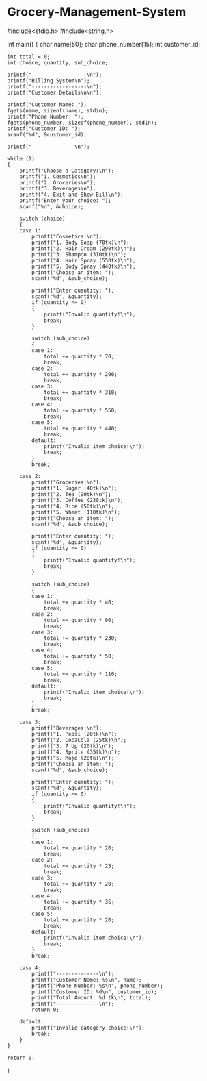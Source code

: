 # Grocery-Management-System
#include<stdio.h>
#include<string.h>

int main()
{
    char name[50];
    char phone_number[15];
    int customer_id;

    int total = 0;
    int choice, quantity, sub_choice;

    printf("------------------\n");
    printf("Billing System\n");
    printf("------------------\n");
    printf("Customer Details\n\n");

    printf("Customer Name: ");
    fgets(name, sizeof(name), stdin);
    printf("Phone Number: ");
    fgets(phone_number, sizeof(phone_number), stdin);
    printf("Customer ID: ");
    scanf("%d", &customer_id);

    printf("--------------\n");

    while (1)
    {
        printf("Choose a Category:\n");
        printf("1. Cosmetics\n");
        printf("2. Groceries\n");
        printf("3. Beverages\n");
        printf("4. Exit and Show Bill\n");
        printf("Enter your choice: ");
        scanf("%d", &choice);

        switch (choice)
        {
        case 1:
            printf("Cosmetics:\n");
            printf("1. Body Soap (70tk)\n");
            printf("2. Hair Cream (290tk)\n");
            printf("3. Shampoo (310tk)\n");
            printf("4. Hair Spray (550tk)\n");
            printf("5. Body Spray (440tk)\n");
            printf("Choose an item: ");
            scanf("%d", &sub_choice);

            printf("Enter quantity: ");
            scanf("%d", &quantity);
            if (quantity <= 0)
            {
                printf("Invalid quantity!\n");
                break;
            }

            switch (sub_choice)
            {
            case 1:
                total += quantity * 70;
                break;
            case 2:
                total += quantity * 290;
                break;
            case 3:
                total += quantity * 310;
                break;
            case 4:
                total += quantity * 550;
                break;
            case 5:
                total += quantity * 440;
                break;
            default:
                printf("Invalid item choice!\n");
                break;
            }
            break;

        case 2:
            printf("Groceries:\n");
            printf("1. Sugar (40tk)\n");
            printf("2. Tea (90tk)\n");
            printf("3. Coffee (230tk)\n");
            printf("4. Rice (50tk)\n");
            printf("5. Wheat (110tk)\n");
            printf("Choose an item: ");
            scanf("%d", &sub_choice);

            printf("Enter quantity: ");
            scanf("%d", &quantity);
            if (quantity <= 0)
            {
                printf("Invalid quantity!\n");
                break;
            }

            switch (sub_choice)
            {
            case 1:
                total += quantity * 40;
                break;
            case 2:
                total += quantity * 90;
                break;
            case 3:
                total += quantity * 230;
                break;
            case 4:
                total += quantity * 50;
                break;
            case 5:
                total += quantity * 110;
                break;
            default:
                printf("Invalid item choice!\n");
                break;
            }
            break;

        case 3:
            printf("Beverages:\n");
            printf("1. Pepsi (20tk)\n");
            printf("2. CocaCola (25tk)\n");
            printf("3. 7 Up (20tk)\n");
            printf("4. Sprite (35tk)\n");
            printf("5. Mojo (20tk)\n");
            printf("Choose an item: ");
            scanf("%d", &sub_choice);

            printf("Enter quantity: ");
            scanf("%d", &quantity);
            if (quantity <= 0)
            {
                printf("Invalid quantity!\n");
                break;
            }

            switch (sub_choice)
            {
            case 1:
                total += quantity * 20;
                break;
            case 2:
                total += quantity * 25;
                break;
            case 3:
                total += quantity * 20;
                break;
            case 4:
                total += quantity * 35;
                break;
            case 5:
                total += quantity * 20;
                break;
            default:
                printf("Invalid item choice!\n");
                break;
            }
            break;

        case 4:
            printf("--------------\n");
            printf("Customer Name: %s\n", name);
            printf("Phone Number: %s\n", phone_number);
            printf("Customer ID: %d\n", customer_id);
            printf("Total Amount: %d tk\n", total);
            printf("--------------\n");
            return 0;

        default:
            printf("Invalid category choice!\n");
            break;
        }
    }

    return 0;
}
